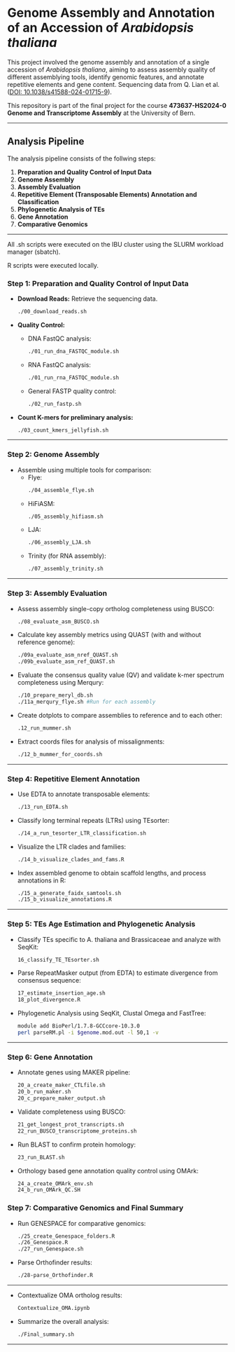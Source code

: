 
# Genome Assembly and Annotation of an Accession of *Arabidopsis thaliana*

This project involved the genome assembly and annotation of a single accession of *Arabidopsis thaliana*, aiming to assess assembly quality of different assemblying tools, identify genomic features, and annotate repetitive elements and gene content.
Sequencing data from Q. Lian et al. ([DOI: 10.1038/s41588-024-01715-9](https://doi.org/10.1038/s41588-024-01715-9)).

This repository is part of the final project for the course **473637-HS2024-0 Genome and Transcriptome Assembly** at the University of Bern.

---

## Analysis Pipeline

The analysis pipeline consists of the follwing steps:

1. **Preparation and Quality Control of Input Data**
2. **Genome Assembly**
3. **Assembly Evaluation**
4. **Repetitive Element (Transposable Elements) Annotation and Classification**
5. **Phylogenetic Analysis of TEs**
6. **Gene Annotation**
7. **Comparative Genomics**

---
All .sh scripts were executed on the IBU cluster using the SLURM workload manager (sbatch). 

R scripts were executed locally. 

### Step 1: Preparation and Quality Control of Input Data

- **Download Reads:** Retrieve the sequencing data.
  ```bash
  ./00_download_reads.sh
  ```

- **Quality Control:**
  - DNA FastQC analysis:
    ```bash
    ./01_run_dna_FASTQC_module.sh
    ```
  - RNA FastQC analysis:
    ```bash
    ./01_run_rna_FASTQC_module.sh
    ```
  - General FASTP quality control:
    ```bash
    ./02_run_fastp.sh
    ```

- **Count K-mers for preliminary analysis:**
  ```bash
  ./03_count_kmers_jellyfish.sh
  ```

---

### Step 2: Genome Assembly

- Assemble using multiple tools for comparison:
  - Flye:
    ```bash
    ./04_assemble_flye.sh
    ```
  - HiFiASM:
    ```bash
    ./05_assembly_hifiasm.sh
    ```
  - LJA:
    ```bash
    ./06_assembly_LJA.sh
    ```
  - Trinity (for RNA assembly):
    ```bash
    ./07_assembly_trinity.sh
    ```

---

### Step 3: Assembly Evaluation

- Assess assembly single-copy ortholog completeness using BUSCO:
  ```bash
  ./08_evaluate_asm_BUSCO.sh
  ```

- Calculate key assembly metrics using QUAST (with and without reference genome):
  ```bash
  ./09a_evaluate_asm_nref_QUAST.sh
  ./09b_evaluate_asm_ref_QUAST.sh
  ```
- Evaluate the consensus quality value (QV) and validate k-mer spectrum completeness using Merqury:
    ```bash
  ./10_prepare_meryl_db.sh  
  ./11a_merqury_flye.sh #Run for each assembly
  ```
- Create dotplots to compare assemblies to reference and to each other:
  ```bash
  .12_run_mummer.sh  
  ```
- Extract coords files for analysis of missalignments:
  ```bash
  ./12_b_mummer_for_coords.sh
---

### Step 4: Repetitive Element Annotation

- Use EDTA to annotate transposable elements:
  ```bash
  ./13_run_EDTA.sh
  ```

- Classify long terminal repeats (LTRs) using TEsorter:
  ```bash
  ./14_a_run_tesorter_LTR_classification.sh
  ```

- Visualize the LTR clades and families:
  ```bash
  ./14_b_visualize_clades_and_fams.R
  ```
- Index assembled genome to obtain scaffold lengths, and process annotations in R:
    ```bash
  ./15_a_generate_faidx_samtools.sh
  ./15_b_visualize_annotations.R
  ```
---
### Step 5: TEs Age Estimation and Phylogenetic Analysis
- Classify TEs specific to A. thaliana and Brassicaceae and analyze with SeqKit:
  ```bash
  16_classify_TE_TEsorter.sh
  ```
- Parse RepeatMasker output (from EDTA) to estimate divergence from consensus sequence:
  ```bash
  17_estimate_insertion_age.sh
  18_plot_divergence.R
  ```
- Phylogenetic Analysis using SeqKit, Clustal Omega and FastTree:
  ```bash
  module add BioPerl/1.7.8-GCCcore-10.3.0
  perl parseRM.pl -i $genome.mod.out -l 50,1 -v
  ```
---

### Step 6: Gene Annotation
- Annotate genes using MAKER pipeline:
  ```bash
  20_a_create_maker_CTLfile.sh
  20_b_run_maker.sh
  20_c_prepare_maker_output.sh
  ```
- Validate completeness using BUSCO:
  ```bash
  21_get_longest_prot_transcripts.sh
  22_run_BUSCO_transcriptome_proteins.sh
  ```
- Run BLAST to confirm protein homology:
  ```bash
  23_run_BLAST.sh
  ```
- Orthology based gene annotation quality control using OMArk:
  ```bash
  24_a_create_OMArk_env.sh
  24_b_run_OMArk_QC.SH
  ```

### Step 7: Comparative Genomics and Final Summary

- Run GENESPACE for comparative genomics:
  ```bash
  ./25_create_Genespace_folders.R
  ./26_Genespace.R
  ./27_run_Genespace.sh
  ```

- Parse Orthofinder results:
  ```bash
  ./28-parse_Orthofinder.R
  ```

---

- Contextualize OMA ortholog results:
  ```bash
  Contextualize_OMA.ipynb
  ```

- Summarize the overall analysis:
  ```bash
  ./Final_summary.sh
  ```

---


